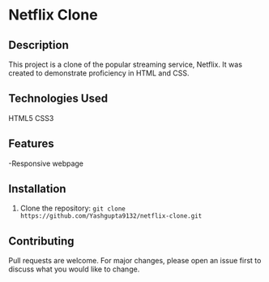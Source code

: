 # Netflix Clone

## Description

This project is a clone of the popular streaming service, Netflix. It was created to demonstrate proficiency in HTML and CSS.

## Technologies Used

HTML5
CSS3

## Features

-Responsive webpage

## Installation

1. Clone the repository: `git clone https://github.com/Yashgupta9132/netflix-clone.git`


## Contributing

Pull requests are welcome. For major changes, please open an issue first to discuss what you would like to change.

